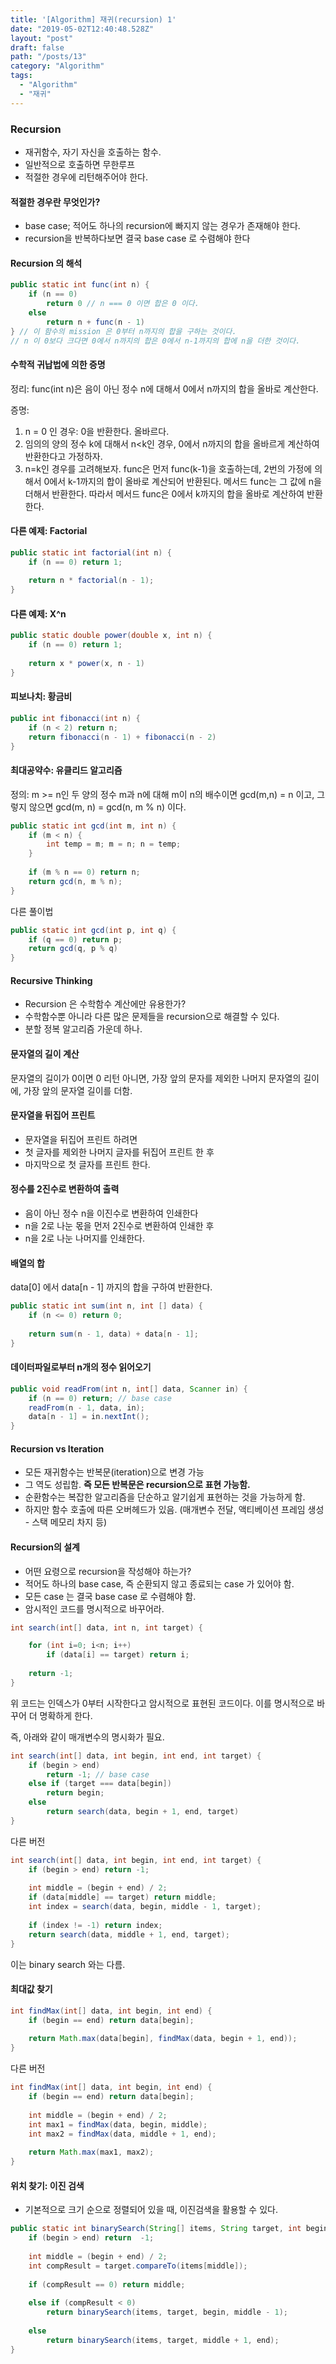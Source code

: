 ```yaml
---
title: '[Algorithm] 재귀(recursion) 1'
date: "2019-05-02T12:40:48.528Z"
layout: "post"
draft: false
path: "/posts/13"
category: "Algorithm"
tags:
  - "Algorithm"
  - "재귀"
---
```


### Recursion

- 재귀함수, 자기 자신을 호출하는 함수.
- 일반적으로 호출하면 무한루프
- 적절한 경우에 리턴해주어야 한다.


#### 적절한 경우란 무엇인가?

- base case; 적어도 하나의 recursion에 빠지지 않는 경우가 존재해야 한다.
- recursion을 반복하다보면 결국 base case 로 수렴해야 한다

#### Recursion 의 해석

```java
public static int func(int n) {
	if (n == 0)
		return 0 // n === 0 이면 합은 0 이다.
	else 
		return n + func(n - 1)
} // 이 함수의 mission 은 0부터 n까지의 합을 구하는 것이다.
// n 이 0보다 크다면 0에서 n까지의 합은 0에서 n-1까지의 합에 n을 더한 것이다.
```

#### 수학적 귀납법에 의한 증명

정리: func(int n)은 음이 아닌 정수 n에 대해서 0에서 n까지의 합을 올바로 계산한다.

증명:

1. n = 0 인 경우: 0을 반환한다. 올바르다.
2. 임의의 양의 정수 k에 대해서 n<k인 경우, 0에서 n까지의 합을 올바르게 계산하여 반환한다고 가정하자.
3. n=k인 경우를 고려해보자. func은 먼저 func(k-1)을 호출하는데, 2번의 가정에 의해서 0에서 k-1까지의 합이 올바로 계산되어 반환된다. 메서드 func는 그 값에 n을 더해서 반환한다. 따라서 메서드 func은 0에서 k까지의 합을 올바로 계산하여 반환한다.

#### 다른 예제: Factorial
```java
public static int factorial(int n) {
	if (n == 0) return 1;
	
	return n * factorial(n - 1);
}
```

#### 다른 예제: X^n

```java
public static double power(double x, int n) {
	if (n == 0) return 1;
	
	return x * power(x, n - 1)
}
```

#### 피보나치: 황금비
```java
public int fibonacci(int n) {
	if (n < 2) return n;
	return fibonacci(n - 1) + fibonacci(n - 2)
}
```

#### 최대공약수: 유클리드 알고리즘

정의: m >= n인 두 양의 정수 m과 n에 대해 m이 n의 배수이면 gcd(m,n) = n 이고, 그렇지 않으면 gcd(m, n) = gcd(n, m % n) 이다.

```java
public static int gcd(int m, int n) {
	if (m < n) {
		int temp = m; m = n; n = temp;
	}
	
	if (m % n == 0) return n;
	return gcd(n, m % n);
}

```

다른 풀이법

```java
public static int gcd(int p, int q) {
	if (q == 0) return p;
	return gcd(q, p % q)
}
```


#### Recursive Thinking

- Recursion 은 수학함수 계산에만 유용한가? 
- 수학함수뿐 아니라 다른 많은 문제들을 recursion으로 해결할 수 있다.
- 분할 정복 알고리즘 가운데 하나.

#### 문자열의 길이 계산

문자열의 길이가 0이면 0 리턴
아니면, 가장 앞의 문자를 제외한 나머지 문자열의 길이에, 가장 앞의 문자열 길이를 더함.

#### 문자열을 뒤집어 프린트

- 문자열을 뒤집어 프린트 하려면
- 첫 글자를 제외한 나머지 글자를 뒤집어 프린트 한 후 
- 마지막으로 첫 글자를 프린트 한다.

#### 정수를 2진수로 변환하여 출력

- 음이 아닌 정수 n을 이진수로 변환하여 인쇄한다
- n을 2로 나눈 몫을 먼저 2진수로 변환하여 인쇄한 후 
- n을 2로 나눈 나머지를 인쇄한다.

#### 배열의 합

data[0] 에서 data[n - 1] 까지의 합을 구하여 반환한다.

```java
public static int sum(int n, int [] data) {
	if (n <= 0) return 0;
	
	return sum(n - 1, data) + data[n - 1];
}
```

#### 데이터파일로부터 n개의 정수 읽어오기

```java
public void readFrom(int n, int[] data, Scanner in) {
	if (n == 0) return; // base case
	readFrom(n - 1, data, in);
	data[n - 1] = in.nextInt();
}
```

#### Recursion vs Iteration

- 모든 재귀함수는 반복문(iteration)으로 변경 가능
- 그 역도 성립함. **즉 모든 반복문은 recursion으로 표현 가능함.**
- 순환함수는 복잡한 알고리즘을 단순하고 알기쉽게 표현하는 것을 가능하게 함.
- 하지만 함수 호출에 따른 오버헤드가 있음. (매개변수 전달, 액티베이션 프레임 생성 - 스택 메모리 차지 등)


#### Recursion의 설계

- 어떤 요령으로 recursion을 작성해야 하는가?
- 적어도 하나의 base case, 즉 순환되지 않고 종료되는 case 가 있어야 함.
- 모든 case 는 결국 base case 로 수렴해야 함.
- 암시적인 코드를 명시적으로 바꾸어라.

```java
int search(int[] data, int n, int target) {

	for (int i=0; i<n; i++)
		if (data[i] == target) return i;
		
	return -1;
}
```

위 코드는 인덱스가 0부터 시작한다고 암시적으로 표현된 코드이다. 이를 명시적으로 바꾸어 더 명확하게 한다.

즉, 아래와 같이 매개변수의 명시화가 필요.

```java
int search(int[] data, int begin, int end, int target) {
	if (begin > end) 
		return -1; // base case
	else if (target === data[begin]) 
		return begin;
	else 
		return search(data, begin + 1, end, target)
}
```

다른 버전

```java
int search(int[] data, int begin, int end, int target) {
	if (begin > end) return -1;
	
	int middle = (begin + end) / 2;
	if (data[middle] == target) return middle;
	int index = search(data, begin, middle - 1, target);
	
	if (index != -1) return index;
	return search(data, middle + 1, end, target);
}
```

이는 binary search 와는 다름.

#### 최대값 찾기

```java
int findMax(int[] data, int begin, int end) {
	if (begin == end) return data[begin];
	
	return Math.max(data[begin], findMax(data, begin + 1, end));
}
```

다른 버전

```java
int findMax(int[] data, int begin, int end) {
	if (begin == end) return data[begin];
	
	int middle = (begin + end) / 2;
	int max1 = findMax(data, begin, middle);
	int max2 = findMax(data, middle + 1, end);
	
	return Math.max(max1, max2);
}
```

#### 위치 찾기: 이진 검색

- 기본적으로 크기 순으로 정렬되어 있을 때, 이진검색을 활용할 수 있다.

```java
public static int binarySearch(String[] items, String target, int begin, int end) {
	if (begin > end) return  -1;
	
	int middle = (begin + end) / 2;
	int compResult = target.compareTo(items[middle]);
	
	if (compResult == 0) return middle;
	
	else if (compResult < 0) 
		return binarySearch(items, target, begin, middle - 1);
		
	else 
		return binarySearch(items, target, middle + 1, end);
}
```